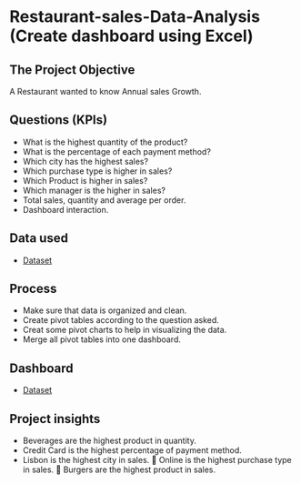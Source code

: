 # Restaurant-sales-Data-Analysis (Create dashboard using Excel)

## The Project Objective
A Restaurant wanted to know Annual sales Growth. 

## Questions (KPIs)
-	What is the highest quantity of the product?
-	What is the percentage of each payment method?
-	Which city has the highest sales?
-	Which purchase type is higher in sales?
-	Which Product is higher in sales?
-	Which manager is the higher in sales?
-	Total sales, quantity and average per order.
-	Dashboard interaction.
  
## Data used
- <a href="https://github.com/Abdelrhman-Atef/Restuarant-Data-Analysis/blob/main/Restaurant-sales-Data-analysis.xlsx">Dataset</a>

## Process
-	Make sure that data is organized and clean. 
-	Create pivot tables according to the question asked.
-	Creat some pivot charts to help in visualizing the data. 
-	Merge all pivot tables into one dashboard. 

## Dashboard  
- <a href="https://github.com/Abdelrhman-Atef/Restuarant-Data-Analysis/blob/main/Screenshot.png">Dataset</a>

## Project insights 
-	Beverages are the highest product in quantity.
-	Credit Card is the highest percentage of payment method.
-	Lisbon is the highest city in sales.
	 Online is the highest purchase type in sales.
	Burgers are the highest product in sales.

